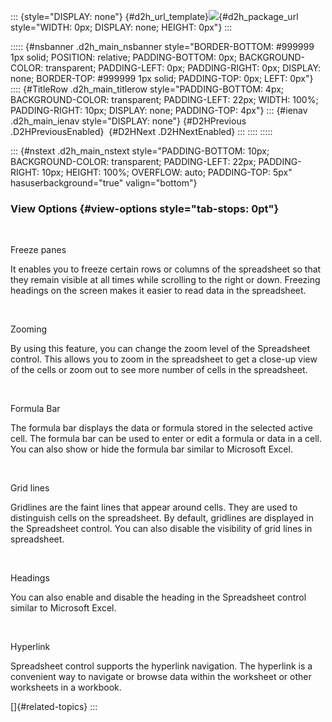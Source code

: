 ::: {style="DISPLAY: none"}
[](ms-xhelp:///?Id=d2h_url_template){#d2h_url_template}![](!package_url!){#d2h_package_url style="WIDTH: 0px; DISPLAY: none; HEIGHT: 0px"}
:::

::::: {#nsbanner .d2h_main_nsbanner style="BORDER-BOTTOM: #999999 1px solid; POSITION: relative; PADDING-BOTTOM: 0px; BACKGROUND-COLOR: transparent; PADDING-LEFT: 0px; PADDING-RIGHT: 0px; DISPLAY: none; BORDER-TOP: #999999 1px solid; PADDING-TOP: 0px; LEFT: 0px"}
:::: {#TitleRow .d2h_main_titlerow style="PADDING-BOTTOM: 4px; BACKGROUND-COLOR: transparent; PADDING-LEFT: 22px; WIDTH: 100%; PADDING-RIGHT: 10px; DISPLAY: none; PADDING-TOP: 4px"}
::: {#ienav .d2h_main_ienav style="DISPLAY: none"}
[](ms-xhelp:///?Id=6009376f-52e1-4fee-8e79-35f5c9ea874d){#D2HPrevious .D2HPreviousEnabled}  [](ms-xhelp:///?Id=d71cc8c3-ca6d-4bd6-9280-b332c8beaee3){#D2HNext .D2HNextEnabled}
:::
::::
:::::

::: {#nstext .d2h_main_nstext style="PADDING-BOTTOM: 10px; BACKGROUND-COLOR: transparent; PADDING-LEFT: 22px; PADDING-RIGHT: 10px; HEIGHT: 100%; OVERFLOW: auto; PADDING-TOP: 5px" hasuserbackground="true" valign="bottom"}
### View Options {#view-options style="tab-stops: 0pt"}

 

Freeze panes

It enables you to freeze certain rows or columns of the spreadsheet so that they remain visible at all times while scrolling to the right or down. Freezing headings on the screen makes it easier to read data in the spreadsheet.

 

Zooming

By using this feature, you can change the zoom level of the Spreadsheet control. This allows you to zoom in the spreadsheet to get a close-up view of the cells or zoom out to see more number of cells in the spreadsheet.

 

Formula Bar

The formula bar displays the data or formula stored in the selected active cell. The formula bar can be used to enter or edit a formula or data in a cell. You can also show or hide the formula bar similar to Microsoft Excel.

 

Grid lines

Gridlines are the faint lines that appear around cells. They are used to distinguish cells on the spreadsheet. By default, gridlines are displayed in the Spreadsheet control. You can also disable the visibility of grid lines in spreadsheet.

 

Headings

You can also enable and disable the heading in the Spreadsheet control similar to Microsoft Excel.

 

Hyperlink

Spreadsheet control supports the hyperlink navigation. The hyperlink is a convenient way to navigate or browse data within the worksheet or other worksheets in a workbook.

[]{#related-topics}
:::
